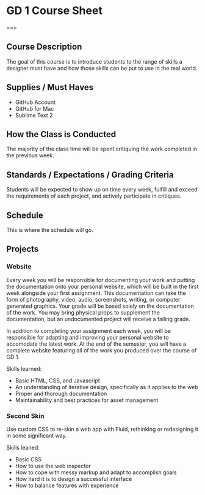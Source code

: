 # GD 1 Course Sheet

===

## Course Description

The goal of this course is to introduce students to the range of skills a designer must have and how those skills can be put to use in the real world.

## Supplies / Must Haves

- GitHub Account
- GitHub for Mac
- Sublime Text 2

## How the Class is Conducted

The majority of the class time will be spent critiquing the work completed in the previous week.

## Standards / Expectations / Grading Criteria

Students will be expected to show up on time every week, fulfill and exceed the requirements of each project, and actively participate in critiques.

## Schedule

This is where the schedule will go.

## Projects

### Website

Every week you will be responsible for documenting your work and putting the documentation onto your personal website, which will be built in the first week alongside your first assignment. This documentation can take the form of photography, video, audio, screenshots, writing, or computer generated graphics. Your grade will be based solely on the documentation of the work. You may bring physical props to supplement the documentation, but an undocumented project will receive a failing grade.

In addition to completing your assignment each week, you will be responsible for adapting and improving your personal website to accomodate the latest work. At the end of the semester, you will have a complete website featuring all of the work you produced over the course of GD 1.

Skills learned:
- Basic HTML, CSS, and Javascript
- An understanding of iterative design, specifically as it applies to the web
- Proper and thorough documentation
- Maintainability and best practices for asset management

### Second Skin

Use custom CSS to re-skin a web app with Fluid, rethinking or redesigning it in some significant way.

Skills leaned:
- Basic CSS
- How to use the web inspector
- How to cope with messy markup and adapt to accomplish goals
- How hard it is to design a successful interface
- How to balance features with experience